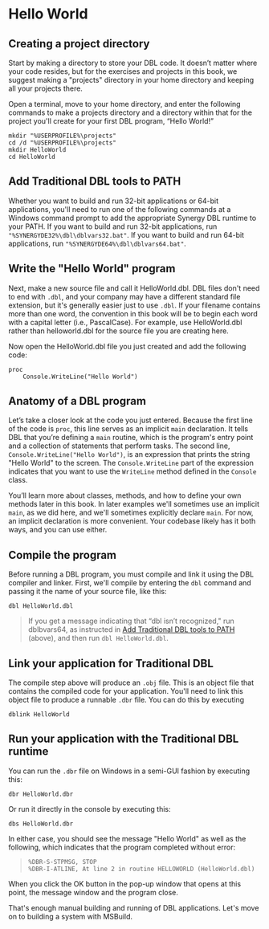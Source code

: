 # Hello World

<!--Might want to say something brief about how they're now ready to write DBL code, create a program, etc. (E.g., "Now that you've installed Visual Studio, Synergy/DE, and SDI, you're ready to create your first program in DBL" or something like the intro in hello_msbuild.md.) This will give the next sentence ("You'll start by...") and the section the context it needs.-->

## Creating a project directory

Start by making a directory to store your DBL code. It doesn’t matter where your code resides, but for the exercises and projects in this book, we suggest making a "projects" directory in your home directory and keeping all your projects there.

Open a terminal, move to your home directory, and enter the following commands to make a projects directory and a directory within that for the project you'll create for your first DBL program, “Hello World!”

```console
mkdir "%USERPROFILE%\projects"
cd /d "%USERPROFILE%\projects"
mkdir HelloWorld
cd HelloWorld
```

## Add Traditional DBL tools to PATH
Whether you want to build and run 32-bit applications or 64-bit applications, you'll need to run one of the following commands at a Windows command prompt to add the appropriate Synergy DBL runtime to your PATH. If you want to build and run 32-bit applications, run `"%SYNERGYDE32%\dbl\dblvars32.bat"`. If you want to build and run 64-bit applications, run `"%SYNERGYDE64%\dbl\dblvars64.bat"`.

## Write the "Hello World" program

Next, make a new source file and call it HelloWorld.dbl. DBL files don't need to end with `.dbl`, and your company may have a different standard file extension, but it's generally easier just to use `.dbl`. If your filename contains more than one word, the convention in this book will be to begin each word with a capital letter (i.e., PascalCase). For example, use HelloWorld.dbl rather than helloworld.dbl for the source file you are creating here.

Now open the HelloWorld.dbl file you just created and add the following code:

```dbl
proc
    Console.WriteLine("Hello World")
```

## Anatomy of a DBL program

Let’s take a closer look at the code you just entered. Because the first line of the code is `proc`, this line serves as an implicit `main` declaration. It tells DBL that you’re defining a `main` routine, which is the program's entry point and a collection of statements that perform tasks. The second line, `Console.WriteLine("Hello World")`, is an expression that prints the string "Hello World" to the screen. The `Console.WriteLine` part of the expression indicates that you want to use the `WriteLine` method defined in the `Console` class. 

You’ll learn more about classes, methods, and how to define your own methods later in this book. In later examples we'll sometimes use an implicit `main`, as we did here, and we'll sometimes explicitly declare `main`. For now, an implicit declaration is more convenient. Your codebase likely has it both ways, and you can use either. 

## Compile the program
Before running a DBL program, you must compile and link it using the DBL compiler and linker. First, we'll compile by entering the `dbl` command and passing it the name of your source file, like this:

```console
dbl HelloWorld.dbl
```

>If you get a message indicating that “dbl isn’t recognized," run dblbvars64, as instructed in [Add Traditional DBL tools to PATH](#add-traditional-dbl-tools-to-path) (above), and then run `dbl HelloWorld.dbl`.

## Link your application for Traditional DBL
The compile step above will produce an `.obj` file. This is an object file that contains the compiled code for your application. You'll need to link this object file to produce a runnable `.dbr` file. You can do this by executing

```console
dblink HelloWorld
```

## Run your application with the Traditional DBL runtime
You can run the `.dbr` file on Windows in a semi-GUI fashion by executing this:

```console
dbr HelloWorld.dbr
```

Or run it directly in the console by executing this:

```console
dbs HelloWorld.dbr
```

In either case, you should see the message "Hello World" as well as the following, which indicates that the program completed without error:

>```
>%DBR-S-STPMSG, STOP
>%DBR-I-ATLINE, At line 2 in routine HELLOWORLD (HelloWorld.dbl)
>```

When you click the OK button in the pop-up window that opens at this point, the message window and the program close.

That's enough manual building and running of DBL applications. Let's move on to building a system with MSBuild.